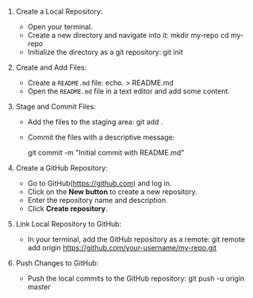    
1. Create a Local Repository:
    - Open your terminal.
    - Create a new directory and navigate into it:
      mkdir my-repo
      cd my-repo
    - Initialize the directory as a git repository:
      git init

2. Create and Add Files:
    - Create a `README.md` file:
      echo. > README.md
    - Open the `README.md` file in a text editor and add some content.

3. Stage and Commit Files:
    - Add the files to the staging area:
      git add .
     
    - Commit the files with a descriptive message:
      
      git commit -m "Initial commit with README.md"

4. Create a GitHub Repository:
    - Go to GitHub(https://github.com) and log in.
    - Click on the **New button** to create a new repository.
    - Enter the repository name and description.
    - Click **Create repository**.

5. Link Local Repository to GitHub:
    - In your terminal, add the GitHub repository as a remote:
      git remote add origin https://github.com/your-username/my-repo.git

6. Push Changes to GitHub:
    - Push the local commits to the GitHub repository:
      git push -u origin master

